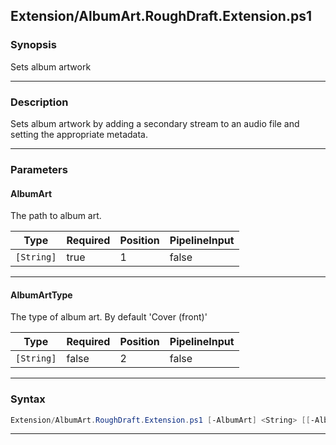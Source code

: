 
Extension/AlbumArt.RoughDraft.Extension.ps1
-------------------------------------------
### Synopsis
Sets album artwork

---
### Description

Sets album artwork by adding a secondary stream to an audio file and setting the appropriate metadata.

---
### Parameters
#### **AlbumArt**

The path to album art.






|Type      |Required|Position|PipelineInput|
|----------|--------|--------|-------------|
|`[String]`|true    |1       |false        |



---
#### **AlbumArtType**

The type of album art.  By default 'Cover (front)'






|Type      |Required|Position|PipelineInput|
|----------|--------|--------|-------------|
|`[String]`|false   |2       |false        |



---
### Syntax
```PowerShell
Extension/AlbumArt.RoughDraft.Extension.ps1 [-AlbumArt] <String> [[-AlbumArtType] <String>] [<CommonParameters>]
```
---




